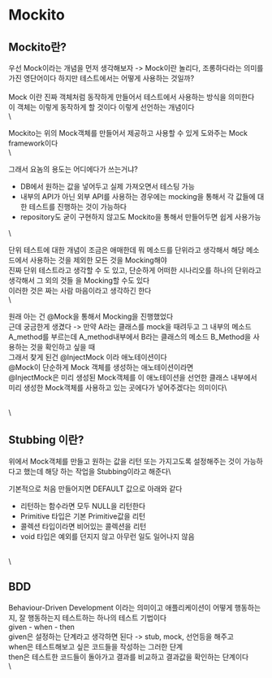 # Mockito

## Mockito란?

우선 Mock이라는 개념을 먼저 생각해보자 -> Mock이란 놀리다, 조롱하다라는 의미를 가진 영단어이다 하지만 테스트에서는 어떻게 사용하는 것일까?\
\
Mock 이란 진짜 객체처럼 동작하게 만들어서 테스트에서 사용하는 방식을 의미한다\
이 객체는 이렇게 동작하게 할 것이다 이렇게 선언하는 개념이다\
\


Mockito는 위의 Mock객체를 만들어서 제공하고 사용할 수 있게 도와주는 Mock framework이다\
\


그래서 요놈의 용도는 어디에다가 쓰는거냐?

* DB에서 원하는 값을 넣어두고 실제 가져오면서 테스팅 가능
* 내부의 API가 아닌 외부 API를 사용하는 경우에는 mocking을 통해서 각 값들에 대한 테스트를 진행하는 것이 가능하다
* repository도 굳이 구현하지 않고도 Mockito을 통해서 만들어두면 쉽게 사용가능

\


단위 테스트에 대한 개념이 조금은 애매한데 뭐 메소드를 단위라고 생각해서 해당 메소드에서 사용하는 것을 제외한 모든 것을 Mocking해야\
진짜 단위 테스트라고 생각할 수 도 있고, 단순하게 어떠한 시나리오를 하나의 단위라고 생각해서 그 외의 것들 을 Mocking할 수도 있다\
이러한 것은 짜는 사람 마음이라고 생각하긴 한다\
\


원래 아는 건 @Mock을 통해서 Mocking을 진행했었다\
근데 궁금한게 생겼다 -> 만약 A라는 클래스를 mock을 때려두고 그 내부의 메소드 A\_method를 부르는데 A\_method내부에서 B라는 클래스의 메소드 B\_Method을 사용하는 것을 확인하고 싶을 때\
그래서 찾게 된건 @InjectMock 이라 애노테이션이다\
@Mock이 단순하게 Mock 객체를 생성하는 애노테이션이라면\
@InjectMock은 미리 생성된 Mock객체를 이 애노테이션을 선언한 클래스 내부에서 미리 생성한 Mock객체를 사용하고 있는 곳에다가 넣어주겠다는 의미이다\


\
\


## Stubbing 이란?

위에서 Mock객체를 만들고 원하는 값을 리턴 또는 가지고도록 설정해주는 것이 가능하다고 했는데 해당 하는 작업을 Stubbing이라고 해준다\


기본적으로 처음 만들어지면 DEFAULT 값으로 아래와 같다

* 리턴하는 함수라면 모두 NULL을 리턴한다
* Primitive 타입은 기본 Primitive값을 리턴
* 콜렉션 타입이라면 비어있는 콜렉션을 리턴
* void 타입은 예외를 던지지 않고 아무런 일도 일어나지 않음

\
\


## BDD

Behaviour-Driven Development 이라는 의미이고 애플리케이션이 어떻게 행동하는지, 잘 행동하는지 테스트하는 하나의 테스트 기법이다\
given - when - then\
given은 설정하는 단계라고 생각하면 된다 -> stub, mock, 선언등을 해주고\
when은 테스트해보고 싶은 코드들을 작성하는 그러한 단계\
then은 테스트한 코드들이 돌아가고 결과를 비교하고 결과값을 확인하는 단계이다\
\

